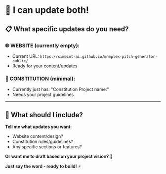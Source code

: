 

# 🎯 **I can update both!**

## 📋 **What specific updates do you need?**

### 🌐 **WEBSITE (currently empty):**
- Current URL: `https://simbiot-ai.github.io/mnmplex-pitch-generator-public/`
- Ready for your content/updates

### 📝 **CONSTITUTION (minimal):**
- Currently just has: "Constitution Project name:"
- Needs your project guidelines

---

## 🚀 **What should I include?**

**Tell me what updates you want:**
- Website content/design?
- Constitution rules/guidelines?
- Any specific sections or features?

**Or want me to draft based on your project vision?** 🎯

**Just say the word - ready to build!** ⚡